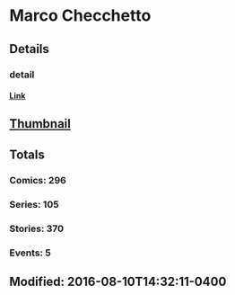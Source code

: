 # Marco  Checchetto 
## Details
### detail
#### [Link](http://marvel.com/comics/creators/11748/marco_checchetto?utm_campaign=apiRef&utm_source=225578a89fc76f3d20fbffda5d17a88d)
## [Thumbnail](http://i.annihil.us/u/prod/marvel/i/mg/b/40/image_not_available.jpg)
## Totals
### Comics: 296
### Series: 105
### Stories: 370
### Events: 5
## Modified: 2016-08-10T14:32:11-0400